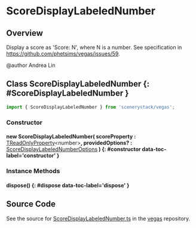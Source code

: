 # ScoreDisplayLabeledNumber

## Overview

Display a score as 'Score: N', where N is a number.
See specification in https://github.com/phetsims/vegas/issues/59.

@author Andrea Lin

## Class ScoreDisplayLabeledNumber {: #ScoreDisplayLabeledNumber }


```js
import { ScoreDisplayLabeledNumber } from 'scenerystack/vegas';
```
### Constructor

#### new ScoreDisplayLabeledNumber( scoreProperty : <span style="font-weight: 400;">[TReadOnlyProperty](../axon/TReadOnlyProperty.md)&lt;<span style="color: hsla(calc(var(--md-hue) + 180deg),80%,40%,1);">number</span>&gt;</span>, providedOptions? : <span style="font-weight: 400;">[ScoreDisplayLabeledNumberOptions](../vegas/ScoreDisplayLabeledNumber.md#ScoreDisplayLabeledNumberOptions)</span> ) {: #constructor data-toc-label='constructor' }

### Instance Methods

#### dispose() {: #dispose data-toc-label='dispose' }



## Source Code

See the source for [ScoreDisplayLabeledNumber.ts](https://github.com/phetsims/vegas/blob/main/js/ScoreDisplayLabeledNumber.ts) in the [vegas](https://github.com/phetsims/vegas) repository.
